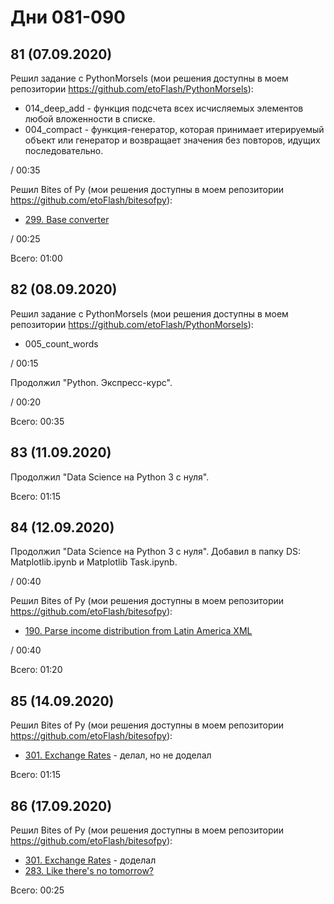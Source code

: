 # Дни 081-090

## 81 (07.09.2020)

Решил задание с PythonMorsels (мои решения доступны в моем репозитории https://github.com/etoFlash/PythonMorsels):

* 014_deep_add - функция подсчета всех исчисляемых элементов любой вложенности в списке.
* 004_compact - функция-генератор, которая принимает итерируемый объект или генератор и возвращает значения без повторов, идущих последовательно.

/ 00:35

Решил Bites of Py (мои решения доступны в моем репозитории https://github.com/etoFlash/bitesofpy):

* [299. Base converter](https://codechalleng.es/bites/299/)

/ 00:25

Всего: 01:00

## 82 (08.09.2020)

Решил задание с PythonMorsels (мои решения доступны в моем репозитории https://github.com/etoFlash/PythonMorsels):

* 005_count_words

/ 00:15

Продолжил "Python. Экспресс-курс".

/ 00:20

Всего: 00:35

## 83 (11.09.2020)

Продолжил "Data Science на Python 3 с нуля".

Всего: 01:15

## 84 (12.09.2020)

Продолжил "Data Science на Python 3 с нуля". Добавил в папку DS: Matplotlib.ipynb и Matplotlib Task.ipynb.

/ 00:40

Решил Bites of Py (мои решения доступны в моем репозитории https://github.com/etoFlash/bitesofpy):

* [190. Parse income distribution from Latin America XML](https://codechalleng.es/bites/190/)

/ 00:40

Всего: 01:20

## 85 (14.09.2020)

Решил Bites of Py (мои решения доступны в моем репозитории https://github.com/etoFlash/bitesofpy):

* [301. Exchange Rates](https://codechalleng.es/bites/301/) - делал, но не доделал

Всего: 01:15

## 86 (17.09.2020)


Решил Bites of Py (мои решения доступны в моем репозитории https://github.com/etoFlash/bitesofpy):

* [301. Exchange Rates](https://codechalleng.es/bites/301/) - доделал
* [283. Like there's no tomorrow?](https://codechalleng.es/bites/283/)

Всего: 00:25
